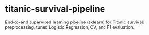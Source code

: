 # titanic-survival-pipeline
End-to-end supervised learning pipeline (sklearn) for Titanic survival: preprocessing, tuned Logistic Regression, CV, and F1 evaluation.
